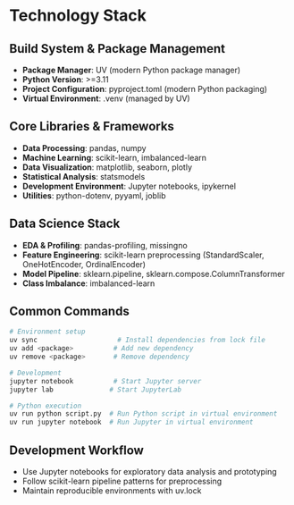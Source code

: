 # Technology Stack

## Build System & Package Management
- **Package Manager**: UV (modern Python package manager)
- **Python Version**: >=3.11
- **Project Configuration**: pyproject.toml (modern Python packaging)
- **Virtual Environment**: .venv (managed by UV)

## Core Libraries & Frameworks
- **Data Processing**: pandas, numpy
- **Machine Learning**: scikit-learn, imbalanced-learn
- **Data Visualization**: matplotlib, seaborn, plotly
- **Statistical Analysis**: statsmodels
- **Development Environment**: Jupyter notebooks, ipykernel
- **Utilities**: python-dotenv, pyyaml, joblib

## Data Science Stack
- **EDA & Profiling**: pandas-profiling, missingno
- **Feature Engineering**: scikit-learn preprocessing (StandardScaler, OneHotEncoder, OrdinalEncoder)
- **Model Pipeline**: sklearn.pipeline, sklearn.compose.ColumnTransformer
- **Class Imbalance**: imbalanced-learn

## Common Commands
```bash
# Environment setup
uv sync                    # Install dependencies from lock file
uv add <package>          # Add new dependency
uv remove <package>       # Remove dependency

# Development
jupyter notebook          # Start Jupyter server
jupyter lab              # Start JupyterLab

# Python execution
uv run python script.py  # Run Python script in virtual environment
uv run jupyter notebook  # Run Jupyter in virtual environment
```

## Development Workflow
- Use Jupyter notebooks for exploratory data analysis and prototyping
- Follow scikit-learn pipeline patterns for preprocessing
- Maintain reproducible environments with uv.lock